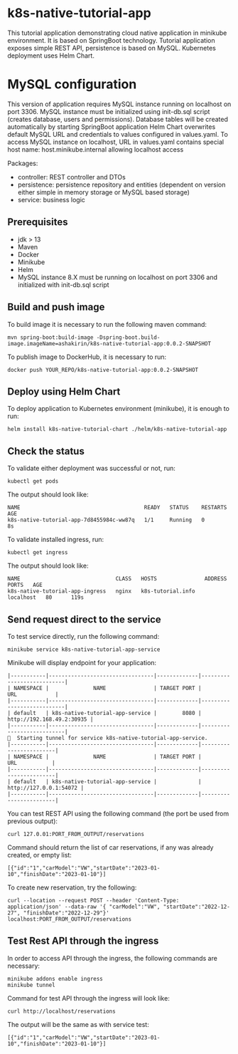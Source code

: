 # k8s-native-tutorial-app

This tutorial application demonstrating cloud native application in minikube environment.
It is based on SpringBoot technology.
Tutorial application exposes simple REST API, persistence is based on MySQL.
Kubernetes deployment uses Helm Chart.

# MySQL configuration
This version of application requires MySQL instance running on localhost on port 3306.
MySQL instance must be initialized using init-db.sql script (creates database, users and permissions).
Database tables will be created automatically by starting SpringBoot application
Helm Chart overwrites default MySQL URL and credentials to values configured in values.yaml.
To access MySQL instance on localhost, URL in values.yaml contains special host name: host.minikube.internal allowing localhost access

Packages:
- controller: REST controller and DTOs
- persistence: persistence repository and entities (dependent on version either simple in memory storage or MySQL based storage)
- service: business logic

## Prerequisites
- jdk > 13
- Maven
- Docker
- Minikube
- Helm
- MySQL instance 8.X must be running on localhost on port 3306 and initialized with init-db.sql script 

## Build and push image
To build image it is necessary to run the following maven command:
```
mvn spring-boot:build-image -Dspring-boot.build-image.imageName=ashakirin/k8s-native-tutorial-app:0.0.2-SNAPSHOT
```
To publish image to DockerHub, it is necessary to run:
```
docker push YOUR_REPO/k8s-native-tutorial-app:0.0.2-SNAPSHOT
```

## Deploy using Helm Chart
To deploy application to Kubernetes environment (minikube), it is enough to run:
```
helm install k8s-native-tutorial-chart ./helm/k8s-native-tutorial-app
```

## Check the status
To validate either deployment was successful or not, run:
```
kubectl get pods
```
The output should look like:
```
NAME                                       READY   STATUS    RESTARTS   AGE
k8s-native-tutorial-app-7d8455984c-ww87q   1/1     Running   0          8s
```

To validate installed ingress, run:
```
kubectl get ingress
```
The output should look like:
```
NAME                              CLASS   HOSTS               ADDRESS     PORTS   AGE
k8s-native-tutorial-app-ingress   nginx   k8s-tutorial.info   localhost   80      119s
```

## Send request direct to the service
To test service directly, run the following command:
```
minikube service k8s-native-tutorial-app-service
```
Minikube will display endpoint for your application:
```
|-----------|---------------------------------|-------------|---------------------------|
| NAMESPACE |              NAME               | TARGET PORT |            URL            |
|-----------|---------------------------------|-------------|---------------------------|
| default   | k8s-native-tutorial-app-service |        8080 | http://192.168.49.2:30935 |
|-----------|---------------------------------|-------------|---------------------------|
🏃  Starting tunnel for service k8s-native-tutorial-app-service.
|-----------|---------------------------------|-------------|------------------------|
| NAMESPACE |              NAME               | TARGET PORT |          URL           |
|-----------|---------------------------------|-------------|------------------------|
| default   | k8s-native-tutorial-app-service |             | http://127.0.0.1:54072 |
|-----------|---------------------------------|-------------|------------------------|
```
You can test REST API using the following command (the port be used from previous output):
```
curl 127.0.01:PORT_FROM_OUTPUT/reservations   
```
Command should return the list of car reservations, if any was already created, or empty list:
```
[{"id":"1","carModel":"VW","startDate":"2023-01-10","finishDate":"2023-01-10"}]
``` 

To create new reservation, try the following:
```
curl --location --request POST --header 'Content-Type: application/json' --data-raw '{ "carModel":"VW", "startDate":"2022-12-27", "finishDate":"2022-12-29"}' localhost:PORT_FROM_OUTPUT/reservations   
```

## Test Rest API through the ingress
In order to access API through the ingress, the following commands are necessary:
```
minikube addons enable ingress
minikube tunnel
```
Command for test API through the ingress will look like:
```
curl http://localhost/reservations
```
The output will be the same as with service test:
```
[{"id":"1","carModel":"VW","startDate":"2023-01-10","finishDate":"2023-01-10"}]
```